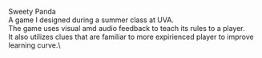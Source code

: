 Sweety Panda\
A game I designed during a summer class at UVA.\
The game uses visual amd audio feedback to teach its rules to a player.\
It also utilizes clues that are familiar to more expirienced player to improve learning curve.\
